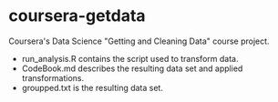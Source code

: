 # coursera-getdata
Coursera's Data Science "Getting and Cleaning Data" course project.

- run\_analysis.R contains the script used to transform data.
- CodeBook.md describes the resulting data set and applied transformations.
- groupped.txt is the resulting data set.
